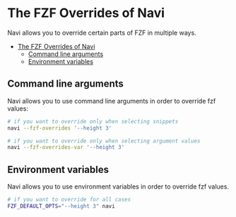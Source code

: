 # The FZF Overrides of Navi

Navi allows you to override certain parts of FZF in multiple ways.

<!-- TOC -->
* [The FZF Overrides of Navi](#the-fzf-overrides-of-navi)
  * [Command line arguments](#command-line-arguments)
  * [Environment variables](#environment-variables)
<!-- TOC -->

## Command line arguments

Navi allows you to use command line arguments in order to override fzf values:

```sh
# if you want to override only when selecting snippets
navi --fzf-overrides '--height 3'

# if you want to override only when selecting argument values
navi --fzf-overrides-var '--height 3'
```

## Environment variables

Navi allows you to use environment variables in order to override fzf values.

```bash
# if you want to override for all cases
FZF_DEFAULT_OPTS="--height 3" navi
```
